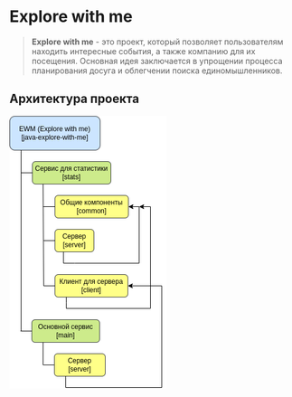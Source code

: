 # Explore with me

> **Explore with me** - это проект, который позволяет пользователям 
> находить интересные события, а также компанию для их посещения.
> Основная идея заключается в упрощении процесса планирования досуга 
> и облегчении поиска единомышленников.

## Архитектура проекта
![project architecture](./.readme/project_architecture.png)
